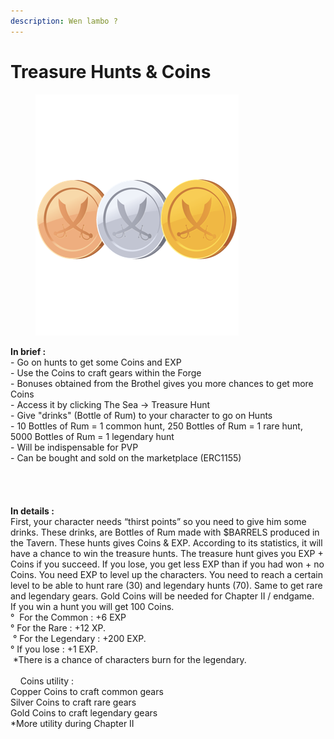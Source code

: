 ```yaml
---
description: Wen lambo ?
---
```


# Treasure Hunts & Coins

<figure><img src="../../.gitbook/assets/coins.png" alt=""><figcaption></figcaption></figure>

**In brief :** \
\- Go on hunts to get some Coins and EXP\
\- Use the Coins to craft gears within the Forge\
\- Bonuses obtained from the Brothel gives you more chances to get more Coins\
\- Access it by clicking The Sea -> Treasure Hunt\
\- Give "drinks" (Bottle of Rum) to your character to go on Hunts\
\- 10 Bottles of Rum = 1 common hunt, 250 Bottles of Rum = 1 rare hunt,  5000 Bottles of Rum = 1 legendary hunt\
\- Will be indispensable for PVP \
\- Can be bought and sold on the marketplace (ERC1155)\
\
\
\
\
**In details :** \
First, your character needs “thirst points” so you need to give him some drinks. These drinks, are Bottles of Rum made with $BARRELS produced in the Tavern. These hunts gives Coins & EXP. According to its statistics, it will have a chance to win the treasure hunts. The treasure hunt gives you EXP + Coins if you succeed. If you lose, you get less EXP than if you had won + no Coins. You need EXP to level up the characters. You need to reach a certain level to be able to hunt rare (30) and legendary hunts (70). Same to get rare and legendary gears. Gold Coins will be needed for Chapter II / endgame.    If you win a hunt you will get 100 Coins. \
°  For the Common : +6 EXP  \
° For the Rare : +12 XP. \
 ° For the Legendary : +200 EXP.\
° If you lose : +1 EXP. \
 \*There is a chance of characters burn for the legendary. \
\
    Coins utility :\
Copper Coins to craft common gears  \
Silver Coins to craft rare gears \
Gold Coins to craft legendary gears \
\*More utility during Chapter II 
